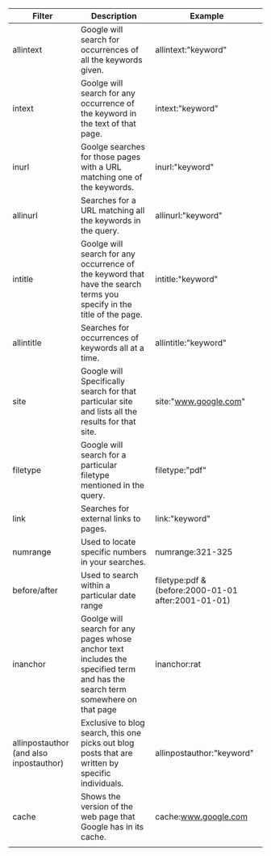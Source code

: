 | Filter                                  | Description                                                                                                                   | Example                                             |
| --------------------------------------- | ----------------------------------------------------------------------------------------------------------------------------- | --------------------------------------------------- |
| allintext                               | Google will search for occurrences of all the keywords given.                                                                 | allintext:"keyword"                                 |
| intext                                  | Goolge will search for any occurrence of the keyword in the text of that page.                                                | intext:"keyword"                                    |
| inurl                                   | Goolge searches for those pages with a URL matching one of the keywords.                                                      | inurl:"keyword"                                     |
| allinurl                                | Searches for a URL matching all the keywords in the query.                                                                    | allinurl:"keyword"                                  |
| intitle                                 | Goolge will search for any occurrence of the keyword that have the search terms you specify in the title of the page.         | intitle:"keyword"                                   |
| allintitle                              | Searches for occurrences of keywords all at a time.                                                                           | allintitle:"keyword"                                |
| site                                    | Google will Specifically search for that particular site and lists all the results for that site.                             | site:"www.google.com"                               |
| filetype                                | Google will search for a particular filetype mentioned in the query.                                                          | filetype:"pdf"                                      |
| link                                    | Searches for external links to pages.                                                                                         | link:"keyword"                                      |
| numrange                                | Used to locate specific numbers in your searches.                                                                             | numrange:321-325                                    |
| before/after                            | Used to search within a particular date range                                                                                 | filetype:pdf & (before:2000-01-01 after:2001-01-01) |
| inanchor                                | Goolge will search for any pages whose anchor text includes the specified term and has the search term somewhere on that page | inanchor:rat                                        |
| allinpostauthor (and also inpostauthor) | Exclusive to blog search, this one picks out blog posts that are written by specific individuals.                             | allinpostauthor:"keyword"                           |
| cache                                   | Shows the version of the web page that Google has in its cache.                                                               | cache:www.google.com                                |
|                                         |                                                                                                                               |                                                     |
                                                                    

